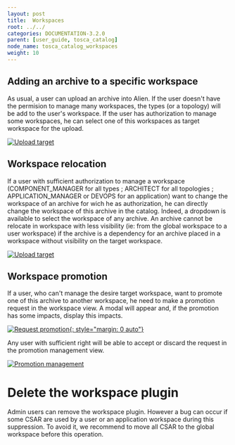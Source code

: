 ```yaml
---
layout: post
title:  Workspaces
root: ../../
categories: DOCUMENTATION-3.2.0
parent: [user_guide, tosca_catalog]
node_name: tosca_catalog_workspaces
weight: 10
---
```


## Adding an archive to a specific workspace

As usual, a user can upload an archive into Alien. If the user doesn't have the permision to manage many workspaces, the types (or a topology) will be add to the user's workspace.
If the user has authorization to manage some workspaces, he can select one of this workspaces as target workspace for the upload.

[![Upload target](../../images/3.2.0/user_guide/catalog/workspace/workspace-target-upload.png)](../../images/3.2.0/user_guide/catalog/workspace/workspace-target-upload.png)

## Workspace relocation

If a user with sufficient authorization to manage a workspace (COMPONENT_MANAGER for all types ; ARCHITECT for all topologies ; APPLICATION_MANAGER or DEVOPS for an application) want to change the workspace of an archive for wich he as authorization, he can directly change the workspace of this archive in the catalog. Indeed, a dropdown is available to select the workspace of any archive. An archive cannot be relocate in workspace with less visibility (ie: from the global workspace to a user workspace) if the archive is a dependency for an archive placed in a workspace without visibility on the target workspace.

[![Upload target](../../images/3.2.0/user_guide/catalog/workspace/workspace-csar-view.png)](../../images/3.2.0/user_guide/catalog/workspace/workspace-csar-view.png)

## Workspace promotion

If a user, who can't manage the desire target workspace, want to promote one of this archive to another workspace, he need to make a promotion request in the workspace view. A modal will appear and, if the promotion has some impacts, display this impacts.

[![Request promotion](../../images/3.2.0/user_guide/catalog/workspace/request-promotion.png){: style="margin: 0 auto"}](../../images/3.2.0/user_guide/catalog/workspace/request-promotion.png)

Any user with sufficient right will be able to accept or discard the request in the promotion management view.

[![Promotion management](../../images/3.2.0/user_guide/catalog/workspace/promotion-management.png)](../../images/3.2.0/user_guide/catalog/workspace/promotion-management.png)


# Delete the workspace plugin

Admin users can remove the workspace plugin. However a bug can occur if some CSAR are used by a user or an application workspace during this suppression. To avoid it, we recommend to move all CSAR to the global workspace before this operation.
